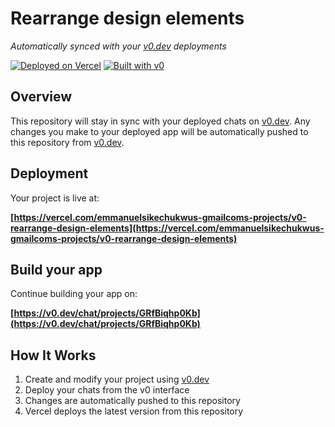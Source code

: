 # Rearrange design elements

*Automatically synced with your [v0.dev](https://v0.dev) deployments*

[![Deployed on Vercel](https://img.shields.io/badge/Deployed%20on-Vercel-black?style=for-the-badge&logo=vercel)](https://vercel.com/emmanuelsikechukwus-gmailcoms-projects/v0-rearrange-design-elements)
[![Built with v0](https://img.shields.io/badge/Built%20with-v0.dev-black?style=for-the-badge)](https://v0.dev/chat/projects/GRfBiqhp0Kb)

## Overview

This repository will stay in sync with your deployed chats on [v0.dev](https://v0.dev).
Any changes you make to your deployed app will be automatically pushed to this repository from [v0.dev](https://v0.dev).

## Deployment

Your project is live at:

**[https://vercel.com/emmanuelsikechukwus-gmailcoms-projects/v0-rearrange-design-elements](https://vercel.com/emmanuelsikechukwus-gmailcoms-projects/v0-rearrange-design-elements)**

## Build your app

Continue building your app on:

**[https://v0.dev/chat/projects/GRfBiqhp0Kb](https://v0.dev/chat/projects/GRfBiqhp0Kb)**

## How It Works

1. Create and modify your project using [v0.dev](https://v0.dev)
2. Deploy your chats from the v0 interface
3. Changes are automatically pushed to this repository
4. Vercel deploys the latest version from this repository